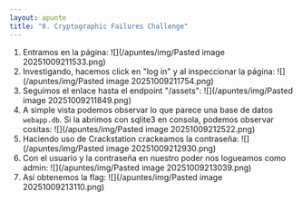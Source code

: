 ```yaml
---
layout: apunte
title: "8. Cryptographic Failures Challenge"
---
```


1. Entramos en la página:
   ![](/apuntes/img/Pasted image 20251009211533.png)
2. Investigando, hacemos click en "log in" y al inspeccionar la página:
   ![](/apuntes/img/Pasted image 20251009211754.png)
3. Seguimos el enlace hasta el endpoint "/assets":
   ![](/apuntes/img/Pasted image 20251009211849.png)
4. A simple vista podemos observar lo que parece una base de datos `webapp.db`. Si la abrimos con sqlite3 en consola, podemos observar cositas:
   ![](/apuntes/img/Pasted image 20251009212522.png)
5. Haciendo uso de Crackstation crackeamos la contraseña:
   ![](/apuntes/img/Pasted image 20251009212930.png)
6. Con el usuario y la contraseña en nuestro poder nos logueamos como admin:
   ![](/apuntes/img/Pasted image 20251009213039.png)
7. Así obtenemos la flag:
   ![](/apuntes/img/Pasted image 20251009213110.png)
